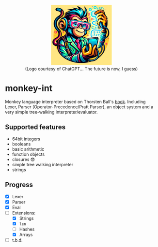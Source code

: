 <p align=center><img src="logo.webp" alt="Logo courtesy of ChatGPT" width="200" /><br>
(Logo courtesy of ChatGPT... The future is now, I guess)</p>

# monkey-int
Monkey language interpreter based on Thorsten Ball's [book](https://interpreterbook.com). Including Lexer, Parser (Operator-Precedence/Pratt Parser), an object system and a very simple tree-walking interpreter/evaluator.

## Supported features

- 64bit integers
- booleans
- basic arithmetic
- function objects
- closures 😎
- simple tree walking interpreter
- strings

## Progress

- [x] Lexer 
- [x] Parser
- [x] Eval
- [ ] Extensions:
    - [x] Strings
    - [x] `len`
    - [ ] Hashes
    - [x] Arrays
- [ ] t.b.d.